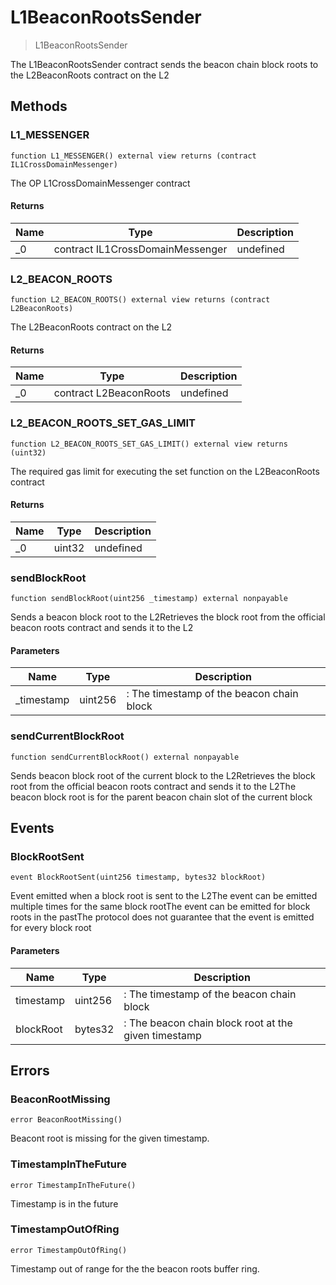 # L1BeaconRootsSender



> L1BeaconRootsSender

The L1BeaconRootsSender contract sends the beacon chain block roots to the L2BeaconRoots contract on the L2



## Methods

### L1_MESSENGER

```solidity
function L1_MESSENGER() external view returns (contract IL1CrossDomainMessenger)
```

The OP L1CrossDomainMessenger contract




#### Returns

| Name | Type | Description |
|---|---|---|
| _0 | contract IL1CrossDomainMessenger | undefined |

### L2_BEACON_ROOTS

```solidity
function L2_BEACON_ROOTS() external view returns (contract L2BeaconRoots)
```

The L2BeaconRoots contract on the L2




#### Returns

| Name | Type | Description |
|---|---|---|
| _0 | contract L2BeaconRoots | undefined |

### L2_BEACON_ROOTS_SET_GAS_LIMIT

```solidity
function L2_BEACON_ROOTS_SET_GAS_LIMIT() external view returns (uint32)
```

The required gas limit for executing the set function on the L2BeaconRoots contract




#### Returns

| Name | Type | Description |
|---|---|---|
| _0 | uint32 | undefined |

### sendBlockRoot

```solidity
function sendBlockRoot(uint256 _timestamp) external nonpayable
```

Sends a beacon block root to the L2Retrieves the block root from the official beacon roots contract and sends it to the L2



#### Parameters

| Name | Type | Description |
|---|---|---|
| _timestamp | uint256 | : The timestamp of the beacon chain block |

### sendCurrentBlockRoot

```solidity
function sendCurrentBlockRoot() external nonpayable
```

Sends beacon block root of the current block to the L2Retrieves the block root from the official beacon roots contract and sends it to the L2The beacon block root is for the parent beacon chain slot of the current block






## Events

### BlockRootSent

```solidity
event BlockRootSent(uint256 timestamp, bytes32 blockRoot)
```

Event emitted when a block root is sent to the L2The event can be emitted multiple times for the same block rootThe event can be emitted for block roots in the pastThe protocol does not guarantee that the event is emitted for every block root



#### Parameters

| Name | Type | Description |
|---|---|---|
| timestamp  | uint256 | : The timestamp of the beacon chain block |
| blockRoot  | bytes32 | : The beacon chain block root at the given timestamp |



## Errors

### BeaconRootMissing

```solidity
error BeaconRootMissing()
```

Beacont root is missing for the given timestamp.




### TimestampInTheFuture

```solidity
error TimestampInTheFuture()
```

Timestamp is in the future




### TimestampOutOfRing

```solidity
error TimestampOutOfRing()
```

Timestamp out of range for the the beacon roots buffer ring.






